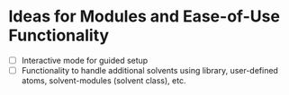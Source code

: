 # Ideas for Modules and Ease-of-Use Functionality

- [ ] Interactive mode for guided setup
- [ ] Functionality to handle additional solvents using library, user-defined atoms, solvent-modules (solvent class), etc.